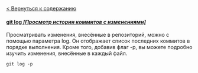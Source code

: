 [< Вернуться к содержанию](readme.md)


#### [git log *[Просмотр истории коммитов с изменениями]*](https://habr.com/ru/company/ruvds/blog/599929/)

Просматривать изменения, внесённые в репозиторий, можно с помощью параметра log. Он отображает список последних коммитов в порядке выполнения. Кроме того, добавив флаг -p, вы можете подробно изучить изменения, внесённые в каждый файл.

```bash=
git log -p
```